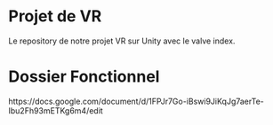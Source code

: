 # Projet de VR
Le repository de notre projet VR sur Unity avec le valve index.
<h1>Dossier Fonctionnel</h1>
https://docs.google.com/document/d/1FPJr7Go-iBswi9JiKqJg7aerTe-Ibu2Fh93mETKg6m4/edit

